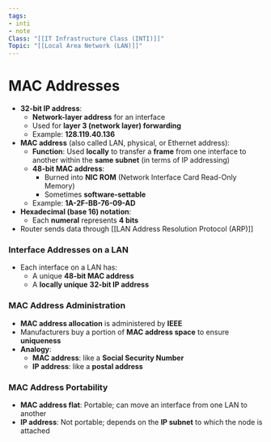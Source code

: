 ```yaml
---
tags:
- inti
- note
Class: "[[IT Infrastructure Class (INTI)]]"
Topic: "[[Local Area Network (LAN)]]"
---
```


# MAC Addresses

- **32-bit IP address**:
    - **Network-layer address** for an interface
    - Used for **layer 3 (network layer) forwarding**
    - Example: **128.119.40.136**
- **MAC address** (also called LAN, physical, or Ethernet address):
    - **Function**: Used **locally** to transfer a **frame** from one interface to another within the **same subnet** (in terms of IP addressing)
    - **48-bit MAC address**:
        - Burned into **NIC ROM** (Network Interface Card Read-Only Memory)
        - Sometimes **software-settable**
    - Example: **1A-2F-BB-76-09-AD**
- **Hexadecimal (base 16) notation**:
    - Each **numeral** represents **4 bits**
- Router sends data through [[LAN Address Resolution Protocol (ARP)]]

### Interface Addresses on a LAN

- Each interface on a LAN has:
    - A unique **48-bit MAC address**
    - A **locally unique** **32-bit IP address**

### MAC Address Administration

- **MAC address allocation** is administered by **IEEE**
- Manufacturers buy a portion of **MAC address space** to ensure **uniqueness**
- **Analogy**:
    - **MAC address**: like a **Social Security Number**
    - **IP address**: like a **postal address**

### MAC Address Portability

- **MAC address flat**: Portable; can move an interface from one LAN to another
- **IP address**: Not portable; depends on the **IP subnet** to which the node is attached


